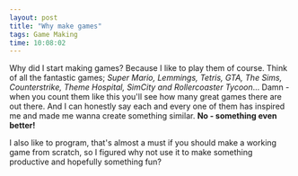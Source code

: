 ```yaml
---
layout: post
title: "Why make games"
tags: Game Making
time: 10:08:02
---
```

Why did I start making games? Because I like to play them of course. Think of all the fantastic games; *Super Mario, Lemmings, Tetris, GTA, The Sims, Counterstrike, Theme Hospital, SimCity and Rollercoaster Tycoon*... Damn - when you count them like this you'll see how many great games there are out there. And I can honestly say each and every one of them has inspired me and made me wanna create something similar. **No - something even better!**

I also like to program, that's almost a must if you should make a working game from scratch, so I figured why not use it to make something productive and hopefully something fun?

